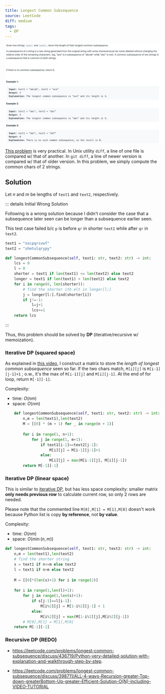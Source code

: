 ```yaml
---
title: Longest Common Subsequence
source: LeetCode
diff: medium
tags:
  - DP
---
```


<img class="medium-zoom" src="/algo/longest-common-subsequence.png" alt="https://leetcode.com/problems/longest-common-subsequence">

[This problem](https://en.wikipedia.org/wiki/Longest_common_subsequence_problem) is very practical. In Unix utility `diff`, a line of one file is compared w/ that of another. In `git diff`, a line of newer version is compared w/ that of older version. In this problem, we simply compute the common chars of 2 strings.

## Solution

Let $n$ and $m$ be lengths of `text1` and `text2`, respectively.

::: details Initial Wrong Solution

Following is a wrong solution because I didn't consider the case that a subsequence later seen can be longer than a subsequence earlier seen.

This test case failed b/c `p` is before `qr` in shorter `text1` while after `qr` in `text2`.

```py
text1 = "oxcpqrsvwf"
text2 = "shmtulqrypy"
```

```py
def longestCommonSubsequence(self, text1: str, text2: str) -> int:
    lcs = 0
    l = 0
    shorter = text1 if len(text1) <= len(text2) else text2
    longer = text1 if len(text1) > len(text2) else text2
    for i in range(0, len(shorter)):
        # find the shorter ith elt in longer[l:]
        j = longer[l:].find(shorter[i])
        if j!=-1:
            l=j+1
            lcs+=1
    return lcs
```

:::

Thus, this problem should be solved by **DP** (iterative/recursive w/ memoization).

### Iterative DP (squared space)

As explained in [this video](https://youtu.be/NnD96abizww), I construct a matrix to store the _length of longest common subsequence_ seen so far. If the two chars match, `M[i][j]` is `M[i-1][j-1]+1` ; o.w., it's the max of `M[i-1][j]` and `M[i][j-1]`. At the end of for loop, return `M[-1][-1]`.

Complexity:

- time: $O(nm)$
- space: $O(nm)$

```py
    def longestCommonSubsequence(self, text1: str, text2: str) -> int:
        n,m = len(text1),len(text2)
        M = [[0] * (m + 1) for _ in range(n + 1)]

        for i in range(1, n+1):
            for j in range(1, m+1):
                if text1[i-1]==text2[j-1]:
                    M[i][j] = M[i-1][j-1]+1
                else:
                    M[i][j] = max(M[i-1][j], M[i][j-1])
        return M[-1][-1]
```

### Iterative DP (linear space)

This is similar to [iterative DP](#iterative-dp), but has less space complexity: smaller matrix **only needs previous row** to calculate current row, so only 2 rows are needed.

Please note that the commented line `M[0],M[1] = M[1],M[0]` doesn't work because Python list is copy **by reference**, not **by value**.

Complexity:

- time: $O(nm)$
- space: $O(\min(n,m))$

```py
def longestCommonSubsequence(self, text1: str, text2: str) -> int:
    n,m = len(text1),len(text2)
    # find the shorter string
    s = text1 if n<=m else text2
    l = text1 if n>m else text2

    M = [[0]*(len(s)+1) for i in range(2)]

    for i in range(1,len(l)+1):
        for j in range(1,len(s)+1):
            if s[j-1]==l[i-1]:
                M[i%2][j] = M[1-i%2][j-1] + 1
            else:
                M[i%2][j] = max(M[1-i%2][j],M[i%2][j-1])
        # M[0],M[1] = M[1],M[0]
    return M[-1][-1]
```

### Recursive DP (REDO)

- https://leetcode.com/problems/longest-common-subsequence/discuss/436719/Python-very-detailed-solution-with-explanation-and-walkthrough-step-by-step.

- https://leetcode.com/problems/longest-common-subsequence/discuss/398711/ALL-4-ways-Recursion-greater-Top-down-greaterBottom-Up-greater-Efficient-Solution-O(N)-including-VIDEO-TUTORIAL
